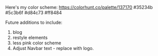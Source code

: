 Here's my color scheme: 
https://colorhunt.co/palette/137170
#35234b
#5c3b6f
#d84c73
#ff8484


Future additions to include: 
1. blog
2. restyle elements
3. less pink color scheme
4. Adjust Navbar text - replace with logo. 
